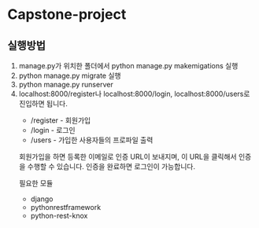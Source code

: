 # Capstone-project

<body>
<h2> 실행방법 </h2>
  <block>
    <ol>
      <li> manage.py가 위치한 폴더에서 python manage.py makemigations 실행 </li>
      <li> python manage.py migrate 실행 </li>
      <li> python manage.py runserver </li>
      <li> localhost:8000/register나 localhost:8000/login, localhost:8000/users로 진입하면 됩니다. </li>
    </op>
  </block>
  <block>
    <ul>
      <li> /register - 회원가입 </li>
      <li> /login - 로그인 </li>
      <li> /users - 가입한 사용자들의 프로파일 출력 </li>
    </ul>
  <block>

회원가입을 하면 등록한 이메일로 인증 URL이 보내지며, 이 URL을 클릭해서 인증을 수행할 수 있습니다. 인증을 완료하면 로그인이 가능합니다.

  <block>
    필요한 모듈
    <ul>
        <li> django </li>
        <li> pythonrestframework </li>
        <li> python-rest-knox </li>
    </ul>
  <block>
</body>
